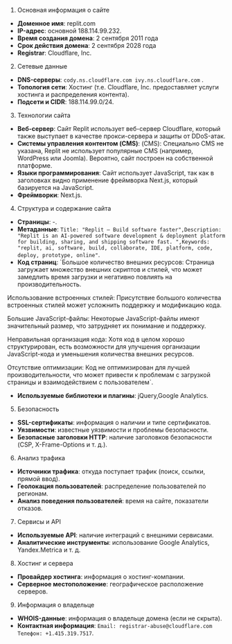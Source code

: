 1. Основная информация о сайте

-   **Доменное имя**: replit.com
-   **IP-адрес**: основной 188.114.99.232.
-   **Время создания домена**: 2 сентября 2011 года
-   **Срок действия домена**: 2 сентября 2028 года
-   **Registrar**: Cloudflare, Inc.

2. Сетевые данные

-   **DNS-серверы**: `cody.ns.cloudflare.com ivy.ns.cloudflare.com` .
-   **Топология сети**: Хостинг (т.е. Cloudflare, Inc. предоставляет услуги хостинга и распределения контента).
-   **Подсети и CIDR**: 188.114.99.0/24.

3. Технологии сайта

-   **Веб-сервер**: Сайт Replit использует веб-сервер Cloudflare, который также выступает в качестве прокси-сервера и защиты от DDoS-атак.
-   **Системы управления контентом (CMS)**:  (CMS): Специально CMS не указана, Replit не использует популярные CMS (например, WordPress или Joomla). Вероятно, сайт построен на собственной платформе.
-   **Языки программирования**: Сайт использует JavaScript, так как в заголовках видно применение фреймворка Next.js, который базируется на JavaScript.
-   **Фреймворки**: Next.js.

4. Структура и содержание сайта

-   **Страницы**: -.
-   **Метаданные**: `Title: "Replit – Build software faster",Description: "Replit is an AI-powered software development & deployment platform for building, sharing, and shipping software fast. ",Keywords: "replit, ai, software, build, collaborate, IDE, platform, code, deploy, prototype, online"`.
-   **Код страниц**: `Большое количество внешних ресурсов: Страница загружает множество внешних скриптов и стилей, что может замедлить время загрузки и негативно повлиять на производительность.

Использование встроенных стилей: Присутствие большого количества встроенных стилей может усложнить поддержку и модификацию кода.

Большие JavaScript-файлы: Некоторые JavaScript-файлы имеют значительный размер, что затрудняет их понимание и поддержку.

Неправильная организация кода: Хотя код в целом хорошо структурирован, есть возможности для улучшения организации JavaScript-кода и уменьшения количества внешних ресурсов.

Отсутствие оптимизации: Код не оптимизирован для лучшей производительности, что может привести к проблемам с загрузкой страницы и взаимодействием с пользователем`.
-   **Используемые библиотеки и плагины**: jQuery,Google Analytics.

5. Безопасность

-   **SSL-сертификаты**: информация о наличии и типе сертификатов.
-   **Уязвимости**: известные уязвимости и проблемы безопасности.
-   **Безопасные заголовки HTTP**: наличие заголовков безопасности (CSP, X-Frame-Options и т. д.).

6. Анализ трафика

-   **Источники трафика**: откуда поступает трафик (поиск, ссылки, прямой ввод).
-   **Геолокация пользователей**: распределение пользователей по регионам.
-   **Анализ поведения пользователей**: время на сайте, показатели отказов.

7. Сервисы и API

-   **Используемые API**: наличие интеграций с внешними сервисами.
-   **Аналитические инструменты**: использование Google Analytics, Yandex.Metrica и т. д.

8. Хостинг и сервера

-   **Провайдер хостинга**: информация о хостинг-компании.
-   **Серверное местоположение**: географическое расположение серверов.

9. Информация о владельце

-   **WHOIS-данные**: информация о владельце домена (если не скрыта).
-   **Контактная информация**: `Email: registrar-abuse@cloudflare.com Телефон: +1.415.319.7517`.
